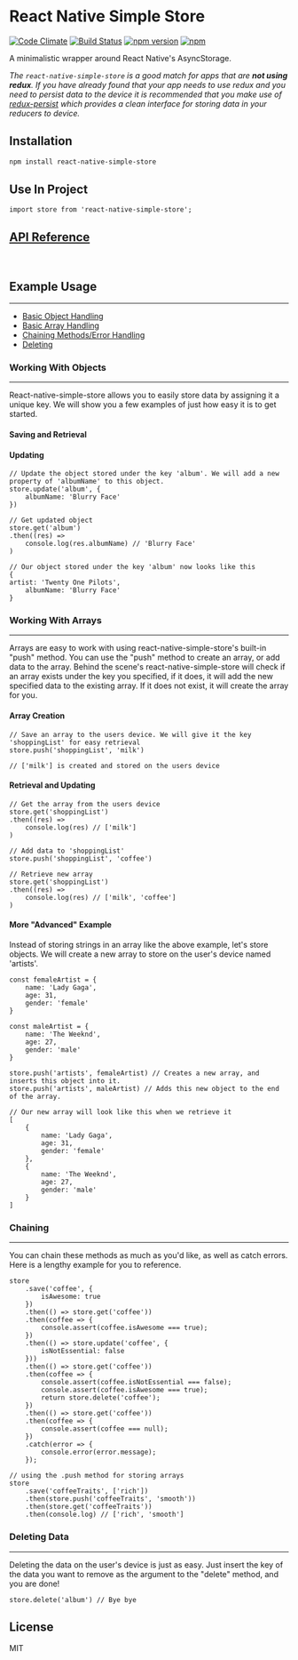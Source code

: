 # React Native Simple Store

[![Code Climate](https://codeclimate.com/github/jasonmerino/react-native-simple-store/badges/gpa.svg)](https://codeclimate.com/github/jasonmerino/react-native-simple-store)
[![Build Status](https://travis-ci.org/jasonmerino/react-native-simple-store.svg?branch=master)](https://travis-ci.org/jasonmerino/react-native-simple-store)
[![npm version](https://badge.fury.io/js/react-native-simple-store.svg)](http://badge.fury.io/js/react-native-simple-store)
[![npm](https://img.shields.io/npm/dm/localeval.svg)](https://www.npmjs.com/package/react-native-simple-store)

A minimalistic wrapper around React Native's AsyncStorage.

_The `react-native-simple-store` is a good match for apps that are **not using redux**. If you have already found that your app needs to use redux and you need to persist data to the device it is recommended that you make use of [redux-persist](https://github.com/rt2zz/redux-persist) which provides a clean interface for storing data in your reducers to device._ 

## Installation

```bash
npm install react-native-simple-store
```

## Use In Project
```
import store from 'react-native-simple-store';
```


## [API Reference](docs/index.md)
<br />

## Example Usage


----------

 - [Basic Object Handling](#working-with-objects)
 - [Basic Array Handling](#working-with-arrays)
 - [Chaining Methods/Error Handling](#chaining)
 - [Deleting](#deleting-data)


### Working With Objects

----------
React-native-simple-store allows you to easily store data by assigning it a unique key. We will show you a few examples of just how easy it is to get started.


#### Saving and Retrieval



#### Updating
	// Update the object stored under the key 'album'. We will add a new property of 'albumName' to this object.
	store.update('album', {
		albumName: 'Blurry Face'
	})

	// Get updated object
	store.get('album')
	.then((res) =>
		console.log(res.albumName) // 'Blurry Face'
	)

	// Our object stored under the key 'album' now looks like this
	{
	artist: 'Twenty One Pilots',
		albumName: 'Blurry Face'
	}


<a name="arrays"></a>
### Working With Arrays

----------
Arrays are easy to work with using react-native-simple-store's built-in "push" method. You can use the "push" method to create an array, or add data to the array. Behind the scene's react-native-simple-store will check if an array exists under the key you specified, if it does, it will add the new specified data to the existing array. If it does not exist, it will create the array for you.


#### Array Creation
	// Save an array to the users device. We will give it the key 'shoppingList' for easy retrieval
	store.push('shoppingList', 'milk')

	// ['milk'] is created and stored on the users device


#### Retrieval and Updating
	// Get the array from the users device
	store.get('shoppingList')
	.then((res) =>
		console.log(res) // ['milk']
	)

	// Add data to 'shoppingList'
	store.push('shoppingList', 'coffee')

	// Retrieve new array
	store.get('shoppingList')
	.then((res) =>
		console.log(res) // ['milk', 'coffee']
	)


#### More "Advanced" Example
Instead of storing strings in an array like the above example, let's store objects. We will create a new array to store on the user's device named 'artists'.

	const femaleArtist = {
		name: 'Lady Gaga',
		age: 31,
		gender: 'female'
	}

	const maleArtist = {
		name: 'The Weeknd',
		age: 27,
		gender: 'male'
	}

	store.push('artists', femaleArtist) // Creates a new array, and inserts this object into it.
	store.push('artists', maleArtist) // Adds this new object to the end of the array.

	// Our new array will look like this when we retrieve it
	[
		{
			name: 'Lady Gaga',
			age: 31,
			gender: 'female'
		},
		{
			name: 'The Weeknd',
			age: 27,
			gender: 'male'
		}
	]



### Chaining

----------
You can chain these methods as much as you'd like, as well as catch errors. Here is a lengthy example for you to reference.

	store
		.save('coffee', {
			isAwesome: true
		})
		.then(() => store.get('coffee'))
		.then(coffee => {
			console.assert(coffee.isAwesome === true);
		})
		.then(() => store.update('coffee', {
			isNotEssential: false
		}))
		.then(() => store.get('coffee'))
		.then(coffee => {
			console.assert(coffee.isNotEssential === false);
			console.assert(coffee.isAwesome === true);
			return store.delete('coffee');
		})
		.then(() => store.get('coffee'))
		.then(coffee => {
			console.assert(coffee === null);
		})
		.catch(error => {
			console.error(error.message);
		});

	// using the .push method for storing arrays
	store
		.save('coffeeTraits', ['rich'])
		.then(store.push('coffeeTraits', 'smooth'))
		.then(store.get('coffeeTraits'))
		.then(console.log) // ['rich', 'smooth']



### Deleting Data

----------
Deleting the data on the user's device is just as easy. Just insert the key of the data you want to remove as the argument to the "delete" method, and you are done!

	store.delete('album') // Bye bye


## License

MIT
